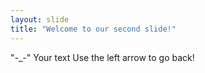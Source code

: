 ```yaml
---
layout: slide
title: "Welcome to our second slide!"
---
```

"-_-"
Your text
Use the left arrow to go back!
